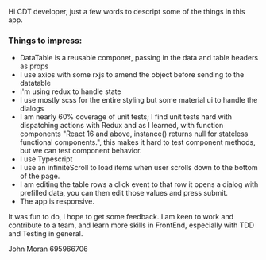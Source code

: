 Hi CDT developer, just a few words to descript some of the things in this app.

### Things to impress:

- DataTable is a reusable componet, passing in the data and table headers as props
- I use axios with some rxjs to amend the object before sending to the datatable
- I'm using redux to handle state
- I use mostly scss for the entire styling but some material ui to handle the dialogs
- I am nearly 60% coverage of unit tests; I find unit tests hard with dispatching actions with Redux and as I learned, with function components "React 16 and above, instance() returns null for stateless functional components.", this makes it hard to test component methods, but we can test component behavior.
- I use Typescript
- I use an infiniteScroll to load items when user scrolls down to the bottom of the page.
- I am editing the table rows a click event to that row it opens a dialog with prefilled data, you can then edit those values and press submit.
- The app is responsive.

It was fun to do, I hope to get some feedback. I am keen to work and contribute to a team, and learn more skills in FrontEnd, especially with TDD and Testing in general.

John Moran
695966706
